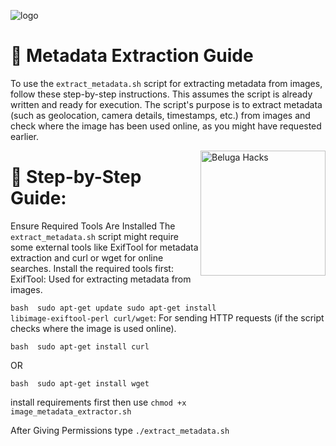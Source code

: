![logo](https://i.postimg.cc/Mpt6N4cD/IMG-20240908-145743.jpg)


<!DOCTYPE html>
<html lang="en">
<head>
    <meta charset="UTF-8">
    <meta name="viewport" content="width=device-width, initial-scale=1.0">
    
</head>
<body>
    <h1>📜 Metadata Extraction Guide</h1>
    <p>To use the <code>extract_metadata.sh</code> script for extracting metadata from images, follow these step-by-step instructions. This assumes the script is already written and ready for execution. The script's purpose is to extract metadata (such as geolocation, camera details, timestamps, etc.) from images and check where the image has been used online, as you might have requested earlier.</p>

   <img align = "right" alt="Beluga Hacks" width="200" src="https://gifdb.com/images/high/computer-hacking-blinking-line-vo8sn7mrzroe6tiq.webp">

   <h1>🤖 Step-by-Step Guide:</h1> 

Ensure Required Tools Are Installed The <code>extract_metadata.sh</code> script might require some external tools like ExifTool for metadata extraction and curl or wget for online searches. Install the required tools first:
ExifTool: Used for extracting metadata from images.

<code>bash <Copy code> sudo apt-get update sudo apt-get install libimage-exiftool-perl curl/wget</code>: For sending HTTP requests (if the script checks where the image is used online).

<code>bash <Copy code> sudo apt-get install curl</code> 

OR

<code>bash <Copy code> sudo apt-get install wget</code>

install requirements first then use <code>chmod +x image_metadata_extractor.sh</code>

After Giving Permissions type <code>./extract_metadata.sh</code>

</body><html>
